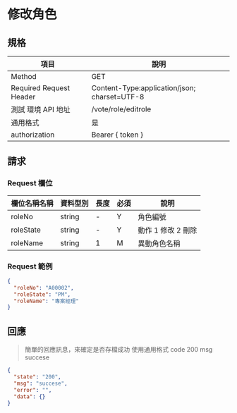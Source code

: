 # 修改角色

## 規格

| 項目                    | 說明                                         |
| ----------------------- | -------------------------------------------- |
| Method                  | GET                                          |
| Required Request Header | Content-Type:application/json; charset=UTF-8 |
| 測試 環境 API 地址      | /vote/role/editrole                          |
| 通用格式                | 是                                           |
| authorization           | Bearer { token }                             |

## 請求

### Request 欄位

| 欄位名稱名稱 | 資料型別 | 長度 | 必須 | 說明               |
| ------------ | -------- | ---- | ---- | ------------------ |
| roleNo       | string   | -    | Y    | 角色編號           |
| roleState    | string   | -    | Y    | 動作 1 修改 2 刪除 |
| roleName     | string   | 1    | M    | 異動角色名稱       |

### Request 範例

```json
{
  "roleNo": "A00002",
  "roleState": "PM",
  "roleName": "專案經理"
}
```

## 回應

> 簡單的回應訊息，來確定是否存檔成功
> 使用通用格式 code 200 msg succese

```json
{
  "state": "200",
  "msg": "succese",
  "error": "",
  "data": {}
}
```
